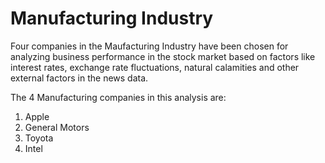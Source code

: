 # Manufacturing Industry

Four companies in the Maufacturing Industry have been chosen for analyzing business performance in the stock market based on factors like interest rates, exchange rate fluctuations, natural calamities and other external factors  in the news data.

The 4 Manufacturing companies in this analysis are:
1. Apple
2. General Motors
3. Toyota
4. Intel
